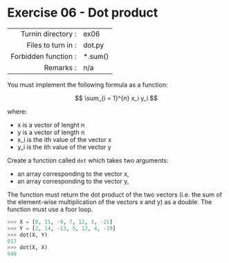 # Exercise 06 - Dot product

|                         |                    |
| -----------------------:| ------------------ |
|   Turnin directory :    |  ex06              |
|   Files to turn in :    |  dot.py           |
|   Forbidden function :  |  *.sum()           |
|   Remarks :             |  n/a               |

You must implement the following formula as a function:  
  
$$
\sum_{i = 1}^{n} x_i y_i
$$

where:  
- x is a vector of lenght n
- y is a vector of length n
- x_i is the ith value of the vector x
- y_i is the ith value of the vector y

Create a function called `dot` which takes two arguments: 
  - an array corresponding to the vector x,
  - an array corresponding to the vector y,

The function must return the dot product of the two vectors (i.e. the sum of the element-wise multiplication of the vectors x and y) as a double.
The function must use a foor loop.

```python
>>> X = [0, 15, -9, 7, 12, 3, -21]
>>> Y = [2, 14, -13, 5, 12, 4, -19]
>>> dot(X, Y)
917
>>> dot(X, X)
949
```


